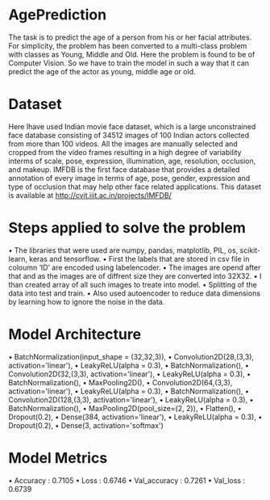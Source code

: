 # AgePrediction
The task is to predict the age of a person from his or her facial attributes. For simplicity, the problem has been converted to a multi-class problem with classes as Young, Middle and Old. Here the problem is found to be of Computer Vision.  So we have to train the model in such a way that it can predict the age of the actor as young, middle age or old.

# Dataset
Here Ihave used Indian movie face dataset, which is a large unconstrained face database consisting of 34512 images of 100 Indian actors collected from more than 100 videos. All the images are manually selected and cropped from the video frames resulting in a high degree of variability interms of scale, pose, expression, illumination, age, resolution, occlusion, and makeup. IMFDB is the first face database that provides a detailed annotation of every image in terms of age, pose, gender, expression and type of occlusion that may help other face related applications. This dataset is available at http://cvit.iiit.ac.in/projects/IMFDB/

# Steps applied to solve the problem

•	The libraries that were used are numpy, pandas, matplotlib, PIL, os, scikit-learn, keras and tensorflow.
•	First the labels that are stored in csv file in coloumn ‘ID’ are encoded using labelencoder.
•	The images are opend after that and as the images are of diffrent size they are converted into 32X32.
•	I than created array of all such images to treate into model.
•	Splitting of the data into test and train.
•	Also used autoencoder to reduce data dimensions by learning how to ignore the noise in the data.

# Model Architecture 

•	BatchNormalization(input_shape = (32,32,3)),
•	Convolution2D(28,(3,3), activation='linear'),
•	LeakyReLU(alpha = 0.3),
•	BatchNormalization(),
•	Convolution2D(32,(3,3), activation='linear'),
•	LeakyReLU(alpha = 0.3),
•	BatchNormalization(),
•	MaxPooling2D(),
•	Convolution2D(64,(3,3), activation='linear'),
•	LeakyReLU(alpha = 0.3),
•	BatchNormalization(),
•	Convolution2D(128,(3,3), activation='linear'),
•	LeakyReLU(alpha = 0.3),
•	BatchNormalization(),
•	MaxPooling2D(pool_size=(2, 2)),
•	Flatten(),
•	Dropout(0.2),
•	Dense(384, activation='linear'),
•	LeakyReLU(alpha = 0.3),
•	Dropout(0.2),
•	Dense(3, activation='softmax')

# Model Metrics

•	Accuracy : 0.7105
•	Loss : 0.6746
•	Val_accuracy : 0.7261
•	Val_loss : 0.6739
